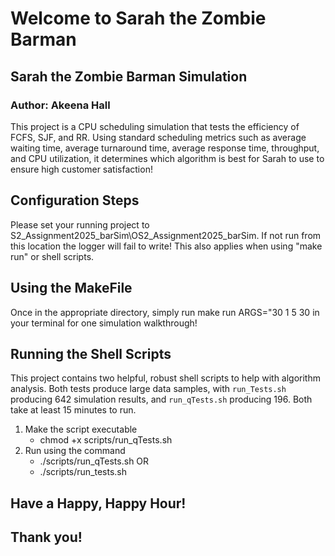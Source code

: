 # Welcome to **Sarah the Zombie Barman**
## Sarah the Zombie Barman Simulation
### Author: Akeena Hall
This project is a CPU scheduling simulation that tests the efficiency of FCFS, SJF, and RR.
Using standard scheduling metrics such as average waiting time, average turnaround time, average response time, throughput, and CPU utilization,
it determines which algorithm is best for Sarah to use to ensure high customer satisfaction!


## Configuration Steps

Please set your running project to S2_Assignment2025_barSim\OS2_Assignment2025_barSim. If not run from this location
the logger will fail to write! This also applies when using "make run" or shell scripts.

## Using the MakeFile

Once in the appropriate directory, simply run make run ARGS="30 1 5 30 in your terminal for one simulation walkthrough!

## Running the Shell Scripts

This project contains two helpful, robust shell scripts to help with algorithm analysis. Both tests produce large data samples,
with   `run_Tests.sh` producing 642 simulation results, and `run_qTests.sh` producing 196. Both take at least
15 minutes to run.

1. Make the script executable
    - chmod +x scripts/run_qTests.sh
2. Run using the command
    - ./scripts/run_qTests.sh OR
    - ./scripts/run_tests.sh

## Have a Happy, Happy Hour!

## Thank you!
